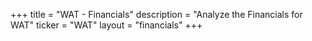 +++
title = "WAT - Financials"
description = "Analyze the Financials for WAT"
ticker = "WAT"
layout = "financials"
+++

